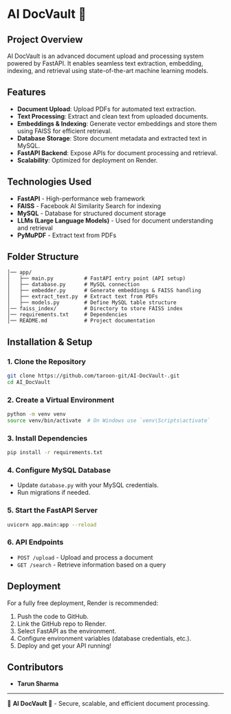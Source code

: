 # AI DocVault 🔐

## Project Overview
AI DocVault is an advanced document upload and processing system powered by FastAPI. It enables seamless text extraction, embedding, indexing, and retrieval using state-of-the-art machine learning models.

## Features
- **Document Upload**: Upload PDFs for automated text extraction.
- **Text Processing**: Extract and clean text from uploaded documents.
- **Embeddings & Indexing**: Generate vector embeddings and store them using FAISS for efficient retrieval.
- **Database Storage**: Store document metadata and extracted text in MySQL.
- **FastAPI Backend**: Expose APIs for document processing and retrieval.
- **Scalability**: Optimized for deployment on Render.

## Technologies Used
- **FastAPI** - High-performance web framework
- **FAISS** - Facebook AI Similarity Search for indexing
- **MySQL** - Database for structured document storage
- **LLMs (Large Language Models)** - Used for document understanding and retrieval
- **PyMuPDF** - Extract text from PDFs

## Folder Structure
```
│── app/
│   ├── main.py          # FastAPI entry point (API setup)
│   ├── database.py      # MySQL connection
│   ├── embedder.py      # Generate embeddings & FAISS handling
│   ├── extract_text.py  # Extract text from PDFs
│   ├── models.py        # Define MySQL table structure
│── faiss_index/         # Directory to store FAISS index
│── requirements.txt     # Dependencies
│── README.md            # Project documentation
```

## Installation & Setup
### 1. Clone the Repository
```bash
git clone https://github.com/taroon-git/AI-DocVault-.git
cd AI_DocVault
```

### 2. Create a Virtual Environment
```bash
python -m venv venv
source venv/bin/activate  # On Windows use `venv\Scripts\activate`
```

### 3. Install Dependencies
```bash
pip install -r requirements.txt
```

### 4. Configure MySQL Database
- Update `database.py` with your MySQL credentials.
- Run migrations if needed.

### 5. Start the FastAPI Server
```bash
uvicorn app.main:app --reload
```

### 6. API Endpoints
- `POST /upload` - Upload and process a document
- `GET /search` - Retrieve information based on a query

## Deployment
For a fully free deployment, Render is recommended:
1. Push the code to GitHub.
2. Link the GitHub repo to Render.
3. Select FastAPI as the environment.
4. Configure environment variables (database credentials, etc.).
5. Deploy and get your API running!

## Contributors
- **Tarun Sharma**

---
🚀 **AI DocVault 🔐** - Secure, scalable, and efficient document processing.

